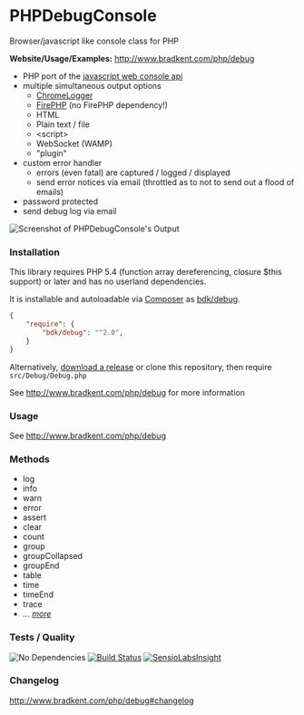 PHP&#xfeff;Debug&#xfeff;Console
===============

Browser/javascript like console class for PHP

**Website/Usage/Examples:** http://www.bradkent.com/php/debug

* PHP port of the [javascript web console api](https://developer.mozilla.org/en-US/docs/Web/API/console)
* multiple simultaneous output options
    * [ChromeLogger](https://craig.is/writing/chrome-logger/techspecs)
    * [FirePHP](http://www.firephp.org/)  (no FirePHP dependency!)
    * HTML
    * Plain text / file
    * &lt;script&gt;
    * WebSocket (WAMP)
    * "plugin"
* custom error handler
	* errors (even fatal) are captured / logged / displayed
	* send error notices via email (throttled as to not to send out a flood of emails)
* password protected
* send debug log via email

![Screenshot of PHPDebugConsole's Output](http://www.bradkent.com/images/php/screenshot_1.4.png)

### Installation
This library requires PHP 5.4 (function array dereferencing, closure $this support) or later and has no userland dependencies.

It is installable and autoloadable via [Composer](https://getcomposer.org/) as [bdk/debug](https://packagist.org/packages/bdk/debug).

```json
{
    "require": {
        "bdk/debug": "^2.0",
    }
}
```
Alternatively, [download a release](https://github.com/bkdotcom/debug/releases) or clone this repository, then require `src/Debug/Debug.php`

See http://www.bradkent.com/php/debug for more information

### Usage

See http://www.bradkent.com/php/debug

### Methods

* log
* info
* warn
* error
* assert
* clear
* count
* group
* groupCollapsed
* groupEnd
* table
* time
* timeEnd
* trace
* *&hellip; [more](http://www.bradkent.com/php/debug#methods)*

### Tests / Quality
![No Dependencies](https://img.shields.io/badge/dependencies-none-333333.svg)
[![Build Status](https://img.shields.io/travis/bkdotcom/PHPDebugConsole.svg)](https://travis-ci.org/bkdotcom/PHPDebugConsole)
[![SensioLabsInsight](https://img.shields.io/sensiolabs/i/789295b4-6040-4367-8fd5-b04a6f0d7a0c.svg)](https://insight.sensiolabs.com/projects/789295b4-6040-4367-8fd5-b04a6f0d7a0c)

### Changelog
http://www.bradkent.com/php/debug#changelog
